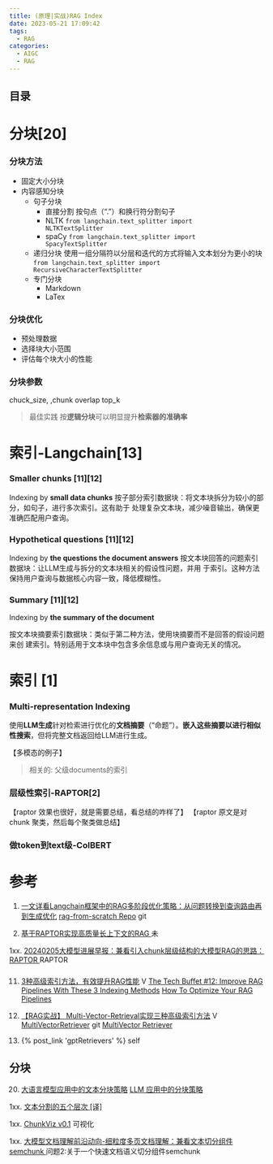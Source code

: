 ```yaml
---
title: (原理|实战)RAG Index
date: 2023-05-21 17:09:42
tags:
  - RAG
categories:
  - AIGC  
  - RAG
---
```


<p></p>
<!-- more -->


## 目录
<!-- toc -->


# 分块[20]
### 分块方法
+ 固定大小分块
+ 内容感知分块
  - 句子分块
  	- 直接分割
    	按句点（“.”）和换行符分割句子
  	- NLTK 
    	<code>from langchain.text_splitter import NLTKTextSplitter</code>
  	- spaCy
    	<code>from langchain.text_splitter import SpacyTextSplitter</code>
  - 递归分块
    使用一组分隔符以分层和迭代的方式将输入文本划分为更小的块
    <code>from langchain.text_splitter import RecursiveCharacterTextSplitter</code>
  - 专门分块
    - Markdown
    - LaTex

### 分块优化
+ 预处理数据
+ 选择块大小范围
+ 评估每个块大小的性能

### 分块参数
chuck_size, ,chunk overlap
top_k

> 最佳实践
  按**逻辑分块**可以明显提升**检索器的准确率**



#  索引-Langchain[13]
### Smaller chunks [11][12] 
Indexing by **small data chunks**
按子部分索引数据块：将文本块拆分为较小的部分，如句子，进行多次索引。这有助于
处理复杂文本块，减少噪音输出，确保更准确匹配用户查询。

### Hypothetical questions [11][12]
Indexing by **the questions the document answers**
按文本块回答的问题索引数据块：让LLM生成与拆分的文本块相关的假设性问题，并用
于索引。这种方法保持用户查询与数据核心内容一致，降低模糊性。

### Summary [11][12]
Indexing by **the summary of the document**

按文本块摘要索引数据块：类似于第二种方法，使用块摘要而不是回答的假设问题来创
建索引。特别适用于文本块中包含多余信息或与用户查询无关的情况。

# 索引 [1]
### Multi-representation Indexing
使用**LLM生成**针对检索进行优化的**文档摘要**（“命题”）。**嵌入这些摘要以进行相似性搜索**，但将完整文档返回给LLM进行生成。

【多模态的例子】

> 相关的: 父级documents的索引

### 层级性索引-RAPTOR[2]
【raptor 效果也很好，就是需要总结，看总结的咋样了】
【raptor 原文是对 chunk 聚类，然后每个聚类做总结】

### 做token到text级-ColBERT

# 参考

1. [一文详看Langchain框架中的RAG多阶段优化策略：从问题转换到查询路由再到生成优化](https://mp.weixin.qq.com/s/pK2BRLrWpEKKIPFhUtGvcg)
   [rag-from-scratch Repo](https://github.com/langchain-ai/rag-from-scratch) git   
   
2. [基于RAPTOR实现高质量长上下文的RAG ](https://mp.weixin.qq.com/s/SeOG15Z2RJmiJ5sAP91B4w)   未

1xx. [20240205大模型进展早报：兼看引入chunk层级结构的大模型RAG的思路：RAPTOR ](https://mp.weixin.qq.com/s?__biz=MzAxMjc3MjkyMg==&mid=2648407870&idx=1&sn=8073f0fc8edc0897e3627f26478063c3) RAPTOR

### 
11. [3种高级索引方法，有效提升RAG性能](https://www.bilibili.com/video/BV1dH4y1C7Ck/) V
      [The Tech Buffet #12: Improve RAG Pipelines With These 3 Indexing Methods](https://thetechbuffet.substack.com/p/rag-indexing-methods)
      [How To Optimize Your RAG Pipelines](https://newsletter.theaiedge.io/p/how-to-optimize-your-rag-pipelines)

12.  [【RAG实战】 Multi-Vector-Retrieval实现三种高级索引方法](https://www.bilibili.com/video/BV1Vu4y1H72s/) V
    [MultiVectorRetriever](https://github.com/www6v/AIGC/blob/master/retriever%2Bindex/MultiVectorRetriever)  git 
      [MultiVector Retriever](https://python.langchain.com/docs/modules/data_connection/retrievers/multi_vector)
    
13. {% post_link 'gptRetrievers' %} self       

## 分块
20. [大语言模型应用中的文本分块策略](https://hustai.gitee.io/zh/posts/rag/Chunking-Strategies.html)
      [LLM 应用中的分块策略 ](https://yangfei.me/tutorials/chunking-strategies)

1xx. [文本分割的五个层次 [译]](https://baoyu.io/translations/rag/5-levels-of-text-splitting)

1xx. [ChunkViz v0.1](https://chunkviz.up.railway.app/)  可视化

1xx. [大模型文档理解前沿动向-细粒度多页文档理解：兼看文本切分组件semchunk ](https://mp.weixin.qq.com/s/Ytu6B0Me7BDwueud9djFHg)
    问题2:关于一个快速文档语义切分组件semchunk
